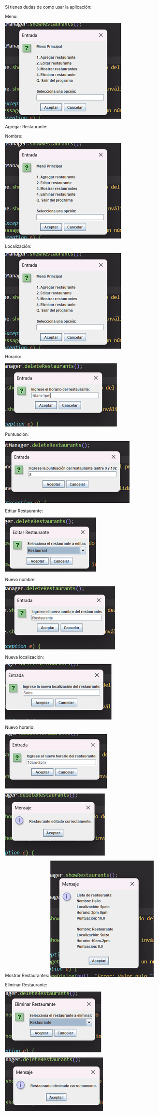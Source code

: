 Si tienes dudas de como usar la aplicación:

Menu:

![alt text](image.png)

Agregar Restaurante:

Nombre:

![alt text](image-1.png)

Localización:

![alt text](image-2.png)

Horario:

![alt text](image-3.png)

Puntuación:

![alt text](image-4.png)

Editar Restaurante:

![alt text](image-5.png)

Nuevo nombre:

![alt text](image-6.png)

Nueva localización:

![alt text](image-7.png)

Nuevo horario:

![alt text](image-8.png)

![alt text](image-9.png)

Mostrar Restaurantes:
![alt text](image-10.png)

Eliminar Restaurante:

![alt text](image-11.png)

![alt text](image-12.png)
